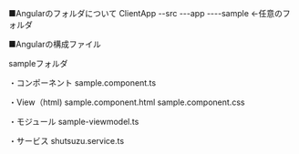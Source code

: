■Angularのフォルダについて
 ClientApp
  --src
  ---app
  ----sample ←任意のフォルダ


■Angularの構成ファイル

sampleフォルダ

・コンポーネント
sample.component.ts

・View（html)
sample.component.html
sample.component.css

・モジュール
sample-viewmodel.ts

・サービス
shutsuzu.service.ts
